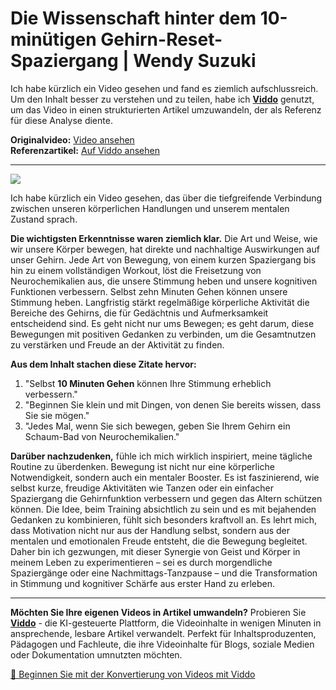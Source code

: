# Die Wissenschaft hinter dem 10-minütigen Gehirn-Reset-Spaziergang | Wendy Suzuki

Ich habe kürzlich ein Video gesehen und fand es ziemlich aufschlussreich. Um den Inhalt besser zu verstehen und zu teilen, habe ich **[Viddo](https://viddo.pro/)** genutzt, um das Video in einen strukturierten Artikel umzuwandeln, der als Referenz für diese Analyse diente.

**Originalvideo:** [Video ansehen](https://www.youtube.com/watch?v=GyZM0iFkl1Q)  
**Referenzartikel:** [Auf Viddo ansehen](https://viddo.pro/zh/video-result/34553fe7-4c38-49a5-b56a-255d5dda8ede)

---


![](https://www.youtube.com/embed/GyZM0iFkl1Q)


Ich habe kürzlich ein Video gesehen, das über die tiefgreifende Verbindung zwischen unseren körperlichen Handlungen und unserem mentalen Zustand sprach.

**Die wichtigsten Erkenntnisse waren ziemlich klar.** Die Art und Weise, wie wir unsere Körper bewegen, hat direkte und nachhaltige Auswirkungen auf unser Gehirn. Jede Art von Bewegung, von einem kurzen Spaziergang bis hin zu einem vollständigen Workout, löst die Freisetzung von Neurochemikalien aus, die unsere Stimmung heben und unsere kognitiven Funktionen verbessern. Selbst zehn Minuten Gehen können unsere Stimmung heben. Langfristig stärkt regelmäßige körperliche Aktivität die Bereiche des Gehirns, die für Gedächtnis und Aufmerksamkeit entscheidend sind. Es geht nicht nur ums Bewegen; es geht darum, diese Bewegungen mit positiven Gedanken zu verbinden, um die Gesamtnutzen zu verstärken und Freude an der Aktivität zu finden.

**Aus dem Inhalt stachen diese Zitate hervor:**

1. "Selbst **10 Minuten Gehen** können Ihre Stimmung erheblich verbessern."  
2. "Beginnen Sie klein und mit Dingen, von denen Sie bereits wissen, dass Sie sie mögen."  
3. "Jedes Mal, wenn Sie sich bewegen, geben Sie Ihrem Gehirn ein Schaum-Bad von Neurochemikalien."

**Darüber nachzudenken,** fühle ich mich wirklich inspiriert, meine tägliche Routine zu überdenken. Bewegung ist nicht nur eine körperliche Notwendigkeit, sondern auch ein mentaler Booster. Es ist faszinierend, wie selbst kurze, freudige Aktivitäten wie Tanzen oder ein einfacher Spaziergang die Gehirnfunktion verbessern und gegen das Altern schützen können. Die Idee, beim Training absichtlich zu sein und es mit bejahenden Gedanken zu kombinieren, fühlt sich besonders kraftvoll an. Es lehrt mich, dass Motivation nicht nur aus der Handlung selbst, sondern aus der mentalen und emotionalen Freude entsteht, die die Bewegung begleitet. Daher bin ich gezwungen, mit dieser Synergie von Geist und Körper in meinem Leben zu experimentieren – sei es durch morgendliche Spaziergänge oder eine Nachmittags-Tanzpause – und die Transformation in Stimmung und kognitiver Schärfe aus erster Hand zu erleben.

---

**Möchten Sie Ihre eigenen Videos in Artikel umwandeln?** Probieren Sie **[Viddo](https://viddo.pro/)** - die KI-gesteuerte Plattform, die Videoinhalte in wenigen Minuten in ansprechende, lesbare Artikel verwandelt. Perfekt für Inhaltsproduzenten, Pädagogen und Fachleute, die ihre Videoinhalte für Blogs, soziale Medien oder Dokumentation umnutzten möchten.

[🚀 Beginnen Sie mit der Konvertierung von Videos mit Viddo](https://viddo.pro/)